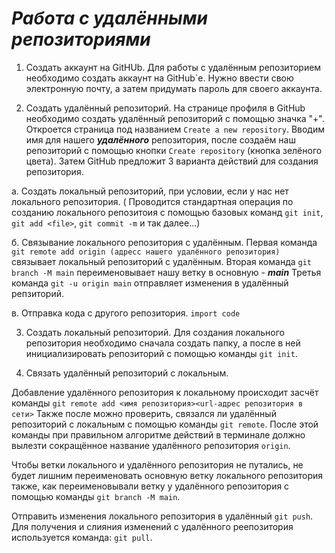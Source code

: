 # ***Работа с удалёнными репозиториями***
1. Создать аккаунт на GitHUb.
Для работы с удалённым репозиторием необходимо создать аккаунт на GitHub`е. Нужно ввести свою электронную почту, а затем придумать пароль для своего аккаунта.

2. Создать удалённый репозиторий.
На странице профиля в GitHub необходимо создать удалённый репозиторий с помощью значка "+". Откроется страница под названием `Create a new repository`. Вводим имя для нашего ***удалённого*** репозитория, после создаём наш репозиторий с помощью кнопки `Create repository` (кнопка зелёного цвета).
Затем GitHub  предложит 3 варианта действий для создания репозитория.

а. Создать локальный репозиторий, при условии, если у нас нет локального репозитория. ( Проводится стандартная операция по созданию локального репозитоия с помощью базовых команд `git init`, `git add <file>`, `git commit -m` и так далее...)

б. Связывание локального репозитория с удалённым. 
Первая команда `git remote add origin (адресс нашего удалённого репозитория)` связывает локальный репозиторий с удалённым.
Вторая команда `git branch -M main` переименовывает нашу ветку в основную - ***main***
Третья команда `git -u origin main` отправляет изменения в 
удалённый репзиторий. 

в. Отправка кода с другого репозитория. 
`import code`

3. Создать локальный репозиторий.
Для создания локального репозитория необходимо сначала создать папку, а после в ней инициализировать  репозиторий с помощью команды `git init`.

4. Связать удалённый репозиторий с локальным.

Добавление удалённого репозитория к локальному происходит засчёт команды `git remote add <имя репозитория><url-адрес репозитория в сети>`
Также после можно проверить, связался ли удалённый репозиторий с локальным с помощью команды `git remote`. После этой команды при правильном алгоритме действий в терминале должно вылезти сокращённое название удалённого репозитория `origin`.

Чтобы ветки локального и удалённого репозитория не путались, не будет лишним переименовать основную ветку локального репозитория также, как переименовывали ветку у удалённого репозитория с помощью команды `git branch -M main`.

Отправить изменения локального репозитория в удалённый `git push`.
Для получения и слияния изменений с удалённого реепозитория используется команда: `git pull`.

